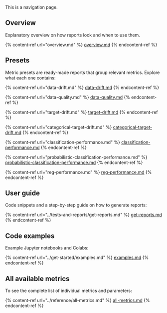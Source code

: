 This is a navigation page.

## Overview

Explanatory overview on how reports look and when to use them. 

{% content-ref url="overview.md" %}
[overview.md](overview.md)
{% endcontent-ref %}

## Presets

Metric presets are ready-made reports that group relevant metrics. Explore what each one contains:

{% content-ref url="data-drift.md" %}
[data-drift.md](data-drift.md)
{% endcontent-ref %}

{% content-ref url="data-quality.md" %}
[data-quality.md](data-quality.md)
{% endcontent-ref %}

{% content-ref url="target-drift.md" %}
[target-drift.md](target-drift.md)
{% endcontent-ref %}

{% content-ref url="categorical-target-drift.md" %}
[categorical-target-drift.md](categorical-target-drift.md)
{% endcontent-ref %}

{% content-ref url="classification-performance.md" %}
[classification-performance.md](classification-performance.md)
{% endcontent-ref %}

{% content-ref url="probabilistic-classification-performance.md" %}
[probabilistic-classification-performance.md](probabilistic-classification-performance.md)
{% endcontent-ref %}

{% content-ref url="reg-performance.md" %}
[reg-performance.md](reg-performance.md)
{% endcontent-ref %}

## User guide

Code snippets and a step-by-step guide on how to generate reports:

{% content-ref url="../tests-and-reports/get-reports.md" %}
[get-reports.md](../tests-and-reports/get-reports.md)
{% endcontent-ref %}

## Code examples

Example Jupyter notebooks and Colabs:

{% content-ref url="../get-started/examples.md" %}
[examples.md](../get-started/examples.md)
{% endcontent-ref %}

## All available metrics

To see the complete list of individual metrics and parameters:

{% content-ref url="../reference/all-metrics.md" %}
[all-metrics.md](../reference/all-metrics.md)
{% endcontent-ref %}
